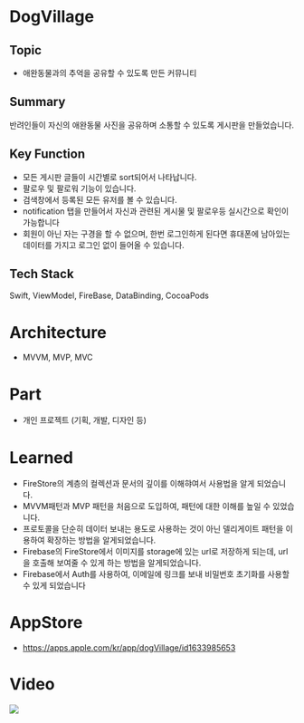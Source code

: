 # DogVillage

## Topic
+ 애완동물과의 추억을 공유할 수 있도록 만든 커뮤니티

## Summary
반려인들이 자신의 애완동물 사진을 공유하며 소통할 수 있도록 게시판을 만들었습니다.

## Key Function
+ 모든 게시판 글들이 시간별로 sort되어서 나타납니다.
+ 팔로우 및 팔로워 기능이 있습니다.
+ 검색창에서 등록된 모든 유저를 볼 수 있습니다.
+ notification 탭을 만들어서 자신과 관련된 게시물 및 팔로우등 실시간으로 확인이 가능합니다
+ 회원이 아닌 자는 구경을 할 수 없으며, 한번 로그인하게 된다면 휴대폰에 남아있는 데이터를 가지고 로그인 없이 들어올 수 있습니다.

## Tech Stack
Swift, ViewModel, FireBase, DataBinding, CocoaPods

# Architecture
+ MVVM, MVP, MVC

# Part
+ 개인 프로젝트 (기획, 개발, 디자인 등)

# Learned
+ FireStore의 계층의 컬렉션과 문서의 깊이를 이해햐여서 사용법을 알게 되었습니다.
+ MVVM패턴과 MVP 패턴을 처음으로 도입하여, 패턴에 대한 이해를 높일 수 있었습니다.
+ 프로토콜을 단순히 데이터 보내는 용도로 사용하는 것이 아닌 델리게이트 패턴을 이용하여 확장하는 방법을 알게되었습니다.
+ Firebase의 FireStore에서 이미지를 storage에 있는 url로 저장하게 되는데, url을 호출해 보여줄 수 있게 하는 방법을 알게되었습니다.
+ Firebase에서 Auth를 사용하여, 이메일에 링크를 보내 비밀번호 초기화를 사용할 수 있게 되었습니다

# AppStore
+ https://apps.apple.com/kr/app/dogVillage/id1633985653

# Video
<img src="https://user-images.githubusercontent.com/104978283/179175458-209d4aa5-e931-4569-99e1-c53f00227d3e.mp4">

